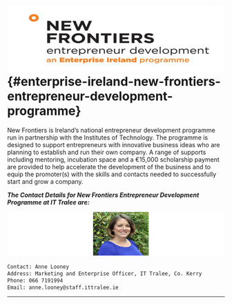 # ![](/assets/newFrontier.png) {#enterprise-ireland-new-frontiers-entrepreneur-development-programme}

New Frontiers is Ireland’s national entrepreneur development programme run in partnership with the Institutes of Technology. The programme is designed to support entrepreneurs with innovative business ideas who are planning to establish and run their own company. A range of supports including mentoring, incubation space and a €15,000 scholarship payment are provided to help accelerate the development of the business and to equip the promoter\(s\) with the skills and contacts needed to successfully start and grow a company.

_**The Contact Details for New Frontiers Entrepreneur Development Programme at IT Tralee are:**_

![](/assets/AnneL.png)

```
Contact: Anne Looney
Address: Marketing and Enterprise Officer, IT Tralee, Co. Kerry
Phone: 066 7191994
Email: anne.looney@staff.ittralee.ie
```





---

